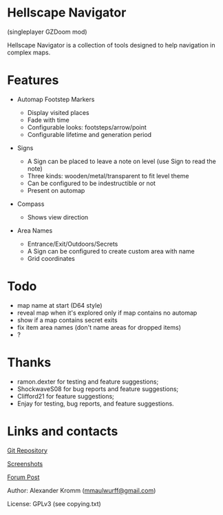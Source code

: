 # Hellscape Navigator
(singleplayer GZDoom mod)

Hellscape Navigator is a collection of tools designed to help navigation in
complex maps.

# Features

* Automap Footstep Markers
  * Display visited places
  * Fade with time
  * Configurable looks: footsteps/arrow/point
  * Configurable lifetime and generation period

* Signs
  * A Sign can be placed to leave a note on level (use Sign to read the note)
  * Three kinds: wooden/metal/transparent to fit level theme
  * Can be configured to be indestructible or not
  * Present on automap

* Compass
  * Shows view direction

* Area Names
  * Entrance/Exit/Outdoors/Secrets
  * A Sign can be configured to create custom area with name
  * Grid coordinates

# Todo

* map name at start (D64 style)
* reveal map when it's explored only if map contains no automap
* show if a map contains secret exits
* fix item area names (don't name areas for dropped items)
* ?

# Thanks

* ramon.dexter for testing and feature suggestions;
* ShockwaveS08 for bug reports and feature suggestions;
* Clifford21 for feature suggestions;
* Enjay for testing, bug reports, and feature suggestions.

# Links and contacts

[Git Repository](https://github.com/mmaulwurff/hellscape-navigator)

[Screenshots](https://imgur.com/a/pZ10Hss)

[Forum Post](https://forum.zdoom.org/viewtopic.php?f=43&t=61643#p1068272)

Author: Alexander Kromm (mmaulwurff@gmail.com)

License: GPLv3 (see copying.txt)
